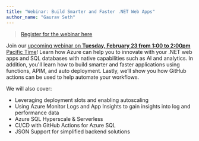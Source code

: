 ```yaml
---
title: "Webinar: Build Smarter and Faster .NET Web Apps"
author_name: "Gaurav Seth"
---
```


> [Register for the webinar here](https://info.microsoft.com/ww-landing-build-smarter-and-faster-dotnet-web-apps-with-azure)

Join our [upcoming webinar on **Tuesday, February 23 from 1:00 to 2:00pm** Pacific Time](https://info.microsoft.com/ww-landing-build-smarter-and-faster-dotnet-web-apps-with-azure)! Learn how Azure can help you to innovate with your .NET web apps and SQL databases with native capabilities such as AI and analytics. In addition, you'll learn how to build smarter and faster applications using functions, APIM, and auto deployment. Lastly, we’ll show you how GitHub actions can be used to help automate your workflows.

We will also cover:

- Leveraging deployment slots and enabling autoscaling
- Using Azure Monitor Logs and App Insights to gain insights into log and performance data
- Azure SQL Hyperscale & Serverless
- CI/CD with GitHub Actions for Azure SQL
- JSON Support for simplified backend solutions